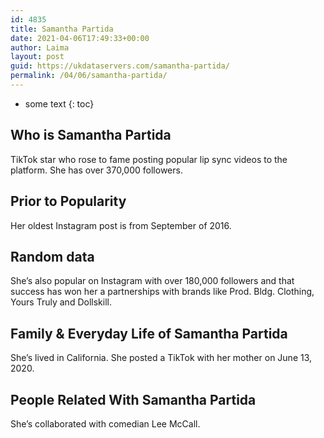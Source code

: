 ```yaml
---
id: 4835
title: Samantha Partida
date: 2021-04-06T17:49:33+00:00
author: Laima
layout: post
guid: https://ukdataservers.com/samantha-partida/
permalink: /04/06/samantha-partida/
---
```


* some text
{: toc}


## Who is Samantha Partida
                  
                  
                  
TikTok star who rose to fame posting popular lip sync videos to the platform. She has over 370,000 followers. 
                  
              
            
              
            
                
                
                
## Prior to Popularity
                  
                  
                  
Her oldest Instagram post is from September of 2016.
                  
              
            
              
            
                
                
                
## Random data
                  
                  
                  
She&#8217;s also popular on Instagram with over 180,000 followers and that success has won her a partnerships with brands like Prod. Bldg. Clothing, Yours Truly and Dollskill. 
                  
              
            
              
            
                
                
                
## Family & Everyday Life of Samantha Partida
                  
                  
                  
She&#8217;s lived in California. She posted a TikTok with her mother on June 13, 2020. 
                  
              
            
              
            
                
                
                
## People Related With Samantha Partida
                  
                  
                  
She&#8217;s collaborated with comedian Lee McCall. 
                  
              
            
              
            
                
              
            
              
              
            
            
              
            
          
          
          